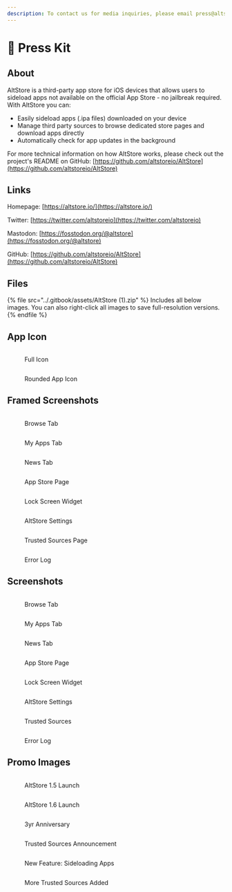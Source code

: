 ```yaml
---
description: To contact us for media inquiries, please email press@altstore.io
---
```


# 📰 Press Kit

## About

AltStore is a third-party app store for iOS devices that allows users to sideload apps not available on the official App Store - no jailbreak required. With AltStore you can:&#x20;

* Easily sideload apps (.ipa files) downloaded on your device
* Manage third party sources to browse dedicated store pages and download apps directly&#x20;
* Automatically check for app updates in the background

For more technical information on how AltStore works, please check out the project's README on GitHub: [https://github.com/altstoreio/AltStore](https://github.com/altstoreio/AltStore)



## Links

Homepage: [https://altstore.io/](https://altstore.io/)

Twitter: [https://twitter.com/altstoreio](https://twitter.com/altstoreio)

Mastodon: [https://fosstodon.org/@altstore](https://fosstodon.org/@altstore)

GitHub: [https://github.com/altstoreio/AltStore](https://github.com/altstoreio/AltStore)



## Files

{% file src="../.gitbook/assets/AltStore (1).zip" %}
Includes all below images. You can also right-click all images to save full-resolution versions.
{% endfile %}

## App Icon

<div>

<figure><img src="../.gitbook/assets/AltStoreIcon1024 (1).png" alt=""><figcaption><p>Full Icon</p></figcaption></figure>

 

<figure><img src="../.gitbook/assets/AltStore_AppIcon.png" alt=""><figcaption><p>Rounded App Icon</p></figcaption></figure>

</div>

## Framed Screenshots

<div>

<figure><img src="../.gitbook/assets/AltStore_Browse_14Pro.PNG" alt=""><figcaption><p>Browse Tab</p></figcaption></figure>

 

<figure><img src="../.gitbook/assets/AltStore_My_Apps_14Pro.PNG" alt=""><figcaption><p>My Apps Tab</p></figcaption></figure>

</div>

<div>

<figure><img src="../.gitbook/assets/AltStore_NewsTab_1.png" alt=""><figcaption><p>News Tab</p></figcaption></figure>

 

<figure><img src="../.gitbook/assets/AltStore_Delta_StorePage.png" alt=""><figcaption><p>App Store Page</p></figcaption></figure>

</div>

<div>

<figure><img src="../.gitbook/assets/AltWidget_LockScreen_iPhone13Pro.png" alt=""><figcaption><p>Lock Screen Widget</p></figcaption></figure>

 

<figure><img src="../.gitbook/assets/AltStore_Settings_14Pro.PNG" alt=""><figcaption><p>AltStore Settings</p></figcaption></figure>

</div>

<div>

<figure><img src="../.gitbook/assets/AltStore_Trusted_List.PNG" alt=""><figcaption><p>Trusted Sources Page</p></figcaption></figure>

 

<figure><img src="../.gitbook/assets/AltStore_Error_Log.PNG" alt=""><figcaption><p>Error Log</p></figcaption></figure>

</div>

## Screenshots

<div>

<figure><img src="../.gitbook/assets/Alt_Browse_Tab.PNG" alt=""><figcaption><p>Browse Tab</p></figcaption></figure>

 

<figure><img src="../.gitbook/assets/Alt_My_Apps.PNG" alt=""><figcaption><p>My Apps Tab</p></figcaption></figure>

</div>

<div>

<figure><img src="../.gitbook/assets/news1.PNG" alt=""><figcaption><p>News Tab</p></figcaption></figure>

 

<figure><img src="../.gitbook/assets/delta_store_page.PNG" alt=""><figcaption><p>App Store Page</p></figcaption></figure>

</div>

<div>

<figure><img src="../.gitbook/assets/LockScreenWidget.png" alt=""><figcaption><p>Lock Screen Widget</p></figcaption></figure>

 

<figure><img src="../.gitbook/assets/AltStore_Settings.PNG" alt=""><figcaption><p>AltStore Settings</p></figcaption></figure>

</div>

<div>

<figure><img src="../.gitbook/assets/Delta_Trusted_Sources_Added_List.PNG" alt=""><figcaption><p>Trusted Sources</p></figcaption></figure>

 

<figure><img src="../.gitbook/assets/AltStore_ErrorLog_Plain.PNG" alt=""><figcaption><p>Error Log</p></figcaption></figure>

</div>

## Promo Images

<figure><img src="../.gitbook/assets/AltServer1.5_Promo.png" alt=""><figcaption><p>AltStore 1.5 Launch</p></figcaption></figure>

<figure><img src="../.gitbook/assets/AltStore_1.6_Release_Promo.png" alt=""><figcaption><p>AltStore 1.6 Launch</p></figcaption></figure>

<figure><img src="../.gitbook/assets/AltStore_3yr_Anniversary_Promo.png" alt=""><figcaption><p>3yr Anniversary</p></figcaption></figure>

<figure><img src="../.gitbook/assets/Trusted_Sources_Announcement.png" alt=""><figcaption><p>Trusted Sources Announcement</p></figcaption></figure>

<figure><img src="../.gitbook/assets/New Feature_ Sideloading.png" alt=""><figcaption><p>New Feature: Sideloading Apps</p></figcaption></figure>

<figure><img src="../.gitbook/assets/New_Trusted_Sources_Promo.png" alt=""><figcaption><p>More Trusted Sources Added</p></figcaption></figure>
